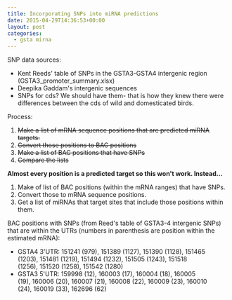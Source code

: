 ```yaml
---
title: Incorporating SNPs into miRNA predictions
date: 2015-04-29T14:36:53+00:00
layout: post
categories:
  - gsta mirna
---
```

SNP data sources:

  * Kent Reeds' table of SNPs in the GSTA3-GSTA4 intergenic region (GSTA3\_promoter\_summary.xlsx)
  * Deepika Gaddam's intergenic sequences
  * SNPs for cds? We should have them- that is how they knew there were differences between the cds of wild and domesticated birds.

Process:

  1. <del>Make a list of mRNA sequence positions that are predicted miRNA targets.</del>
  2. <del>Convert those positions to BAC positions</del>
  3. <del>Make a list of BAC positions that have SNPs</del>
  4. <del>Compare the lists</del> 

__Almost every position is a predicted target so this won't work. Instead...__


  1. Make of list of BAC positions (within the mRNA ranges) that have SNPs.
  2. Convert those to mRNA sequence positions.
  3. Get a list of miRNAs that target sites that include those positions within them.

BAC positions with SNPs (from Reed's table of GSTA3-4 intergenic SNPs) that are within the UTRs (numbers in parenthesis are position within the estimated mRNA):

  * GSTA4 3'UTR: 151241 (979), 151389 (1127), 151390 (1128), 151465 (1203), 151481 (1219), 151494 (1232), 151505 (1243), 151518 (1256), 151520 (1258), 151542 (1280)
  * GSTA3 5'UTR: 159998 (12), 160003 (17), 160004 (18), 160005 (19), 160006 (20), 160007 (21), 160008 (22), 160009 (23), 160010 (24), 160019 (33), 162696 (62)
